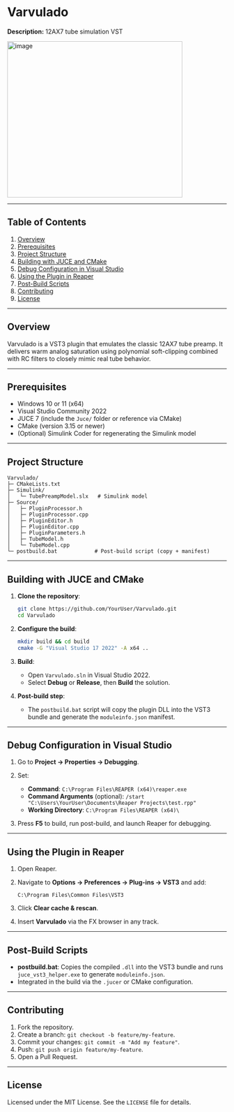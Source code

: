 # Varvulado

**Description:**
12AX7 tube simulation VST

<img width="402" height="358" alt="image" src="https://github.com/user-attachments/assets/111e4c0e-523b-4336-a8e6-d75802bdede7" />


---

## Table of Contents

1. [Overview](#overview)
2. [Prerequisites](#prerequisites)
3. [Project Structure](#project-structure)
4. [Building with JUCE and CMake](#building-with-juce-and-cmake)
5. [Debug Configuration in Visual Studio](#debug-configuration-in-visual-studio)
6. [Using the Plugin in Reaper](#using-the-plugin-in-reaper)
7. [Post-Build Scripts](#post-build-scripts)
8. [Contributing](#contributing)
9. [License](#license)

---

## Overview

Varvulado is a VST3 plugin that emulates the classic 12AX7 tube preamp. It delivers warm analog saturation using polynomial soft-clipping combined with RC filters to closely mimic real tube behavior.

---

## Prerequisites

* Windows 10 or 11 (x64)
* Visual Studio Community 2022
* JUCE 7 (include the `Juce/` folder or reference via CMake)
* CMake (version 3.15 or newer)
* (Optional) Simulink Coder for regenerating the Simulink model

---

## Project Structure

```
Varvulado/
├─ CMakeLists.txt
├─ Simulink/
│   └─ TubePreampModel.slx   # Simulink model
├─ Source/
│   ├─ PluginProcessor.h
│   ├─ PluginProcessor.cpp
│   ├─ PluginEditor.h
│   ├─ PluginEditor.cpp
│   ├─ PluginParameters.h
│   ├─ TubeModel.h
│   └─ TubeModel.cpp
└─ postbuild.bat            # Post-build script (copy + manifest)
```

---

## Building with JUCE and CMake

1. **Clone the repository**:

   ```bash
   git clone https://github.com/YourUser/Varvulado.git
   cd Varvulado
   ```
2. **Configure the build**:

   ```bash
   mkdir build && cd build
   cmake -G "Visual Studio 17 2022" -A x64 ..
   ```
3. **Build**:

   * Open `Varvulado.sln` in Visual Studio 2022.
   * Select **Debug** or **Release**, then **Build** the solution.
4. **Post-build step**:

   * The `postbuild.bat` script will copy the plugin DLL into the VST3 bundle and generate the `moduleinfo.json` manifest.

---

## Debug Configuration in Visual Studio

1. Go to **Project → Properties → Debugging**.
2. Set:

   * **Command**: `C:\Program Files\REAPER (x64)\reaper.exe`
   * **Command Arguments** (optional):
     `/start "C:\Users\YourUser\Documents\Reaper Projects\test.rpp"`
   * **Working Directory**: `C:\Program Files\REAPER (x64)\`
3. Press **F5** to build, run post-build, and launch Reaper for debugging.

---

## Using the Plugin in Reaper

1. Open Reaper.
2. Navigate to **Options → Preferences → Plug-ins → VST3** and add:

   ```
   C:\Program Files\Common Files\VST3
   ```
3. Click **Clear cache & rescan**.
4. Insert **Varvulado** via the FX browser in any track.

---

## Post-Build Scripts

* **postbuild.bat**: Copies the compiled `.dll` into the VST3 bundle and runs `juce_vst3_helper.exe` to generate `moduleinfo.json`.
* Integrated in the build via the `.jucer` or CMake configuration.

---

## Contributing

1. Fork the repository.
2. Create a branch: `git checkout -b feature/my-feature`.
3. Commit your changes: `git commit -m "Add my feature"`.
4. Push: `git push origin feature/my-feature`.
5. Open a Pull Request.

---

## License

Licensed under the MIT License. See the `LICENSE` file for details.
